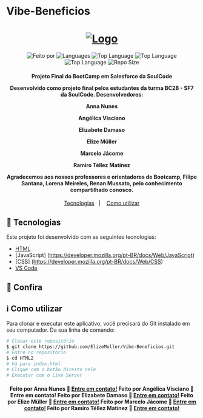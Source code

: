 # Vibe-Beneficios
<h1 align="center">
   <a href="https://elizemuller.github.io/Vibe-Beneficios/">
	<img alt="Logo" src="https://tiinside.com.br/wp-content/uploads/2021/10/SoulCode.png" />
	</a>
    <br>
</h1>

<p align="center">
 
  <img alt="Feito por" src="https://img.shields.io/badge/Made%20By-Grupo%2008%20SoulCode-yellow">
	 <a href="#contato">
  </a>
  
  <img alt="Languages" src="https://img.shields.io/badge/Language-3-orange">
  
  <img alt="Top Language" src="https://img.shields.io/badge/HTML-58.6%25-orange">
  <img alt="Top Language" src="https://img.shields.io/badge/CSS-38.6%25-purple">
  <img alt="Top Language" src="https://img.shields.io/badge/JS-2.8%25-yellow">

  
  <img alt="Repo Size" src="https://img.shields.io/badge/Repo%20Size-0.86mb-orange">
  
</p>

<h4 align="center">
  <p>Projeto Final do BootCamp em Salesforce da SoulCode</p>
  
  <p>Desenvolvido como projeto final pelos estudantes da turma BC28 - SF7 da SoulCode. 
  Desenvolvedores: </p>
  
  <p>Anna Nunes
  <p>Angélica Visciano</p>
  <p>Elizabete Damaso</p>
  <p>Elize Müller</p>
  <p>Marcelo Jácome</p>
  <p>Ramiro Téllez Matínez</p>

  <p>
  Agradecemos aos nossos professores e orientadores de Bootcamp, Filipe Santana, Lorena Meireles, Renan Mussato, pelo conhecimento compartilhado conosco.
  </p>
</h4>


<p align="center">
  <a href="#rocket-technologies">Tecnologias</a>&nbsp;&nbsp;&nbsp;|&nbsp;&nbsp;&nbsp;
  <a href="#information_source-how-to-use">Como utilizar</a>

## :rocket: Tecnologias

Este projeto foi desenvolvido com as seguintes tecnologias:

-  [HTML](https://developer.mozilla.org/pt-BR/docs/Web/HTML)
-  [JavaScript] (https://developer.mozilla.org/pt-BR/docs/Web/JavaScript)
-  [CSS] (https://developer.mozilla.org/pt-BR/docs/Web/CSS)
-  [VS Code][vc]

## :eyes: Confira


## :information_source: Como utilizar

Para clonar e executar este aplicativo, você precisará do Git instalado em seu computador. Da sua linha de comando:

```bash
# Clonar este repositório
$ git clone https://github.com/ElizeMuller/Vibe-Beneficios.git
# Entre no repositório
$ cd HTML2
# Vá para index.html
# Clique com o botão direito nele
# Executar com o Live Server
```

<h4 align="center" id="contato">
    Feito por Anna Nunes 👋 <a href="https://www.linkedin.com/in/anna-karoliny-devsalesforce/" target="_blank">Entre em contato!</a>
    Feito por Angélica Visciano 👋 <a https://www.linkedin.com/in/angelicavisciano/" target="_blank">Entre em contato!</a>
    Feito por Elizabete Damaso 👋 <a href="https://www.linkedin.com/in/betadamasoestudantesalesforce/" target="_blank">Entre em contato!</a>
    Feito por Elize Müller 👋 <a href="https://www.linkedin.com/in/elizemuller/" target="_blank">Entre em contato!</a>
    Feito por Marcelo Jácome  👋 <a href="https://www.linkedin.com/in/marcelojacomedelima/" target="_blank">Entre em contato!</a>
    Feito por Ramiro Téllez Matínez 👋 <a href="https://www.linkedin.com/in/ramirotellezm/" target="_blank">Entre em contato!</a>
</h4>

[vc]: https://code.visualstudio.com/
[vceditconfig]: https://marketplace.visualstudio.com/items?itemName=EditorConfig.EditorConfig
[vceslint]: https://marketplace.visualstudio.com/items?itemName=dbaeumer.vscode-eslint
[demo]: https://github.com/haruheal/SoulCode-Exercises
